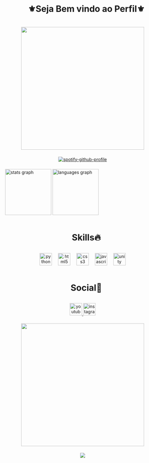 <div id="user-content-toc">
  <ul align="center">
    <summary><h1 style="display: inline-block">⚜Seja Bem vindo ao Perfil⚜</h1></summary>
</div>

###

<div align="center">
  <img height="400" src="https://gifdb.com/images/high/neon-car-80s-synthwave-aesthetic-hdvy2wl6de6eooyg.gif"  />
</div>

###
<div align="center">
  
[![spotify-github-profile](https://spotify-github-profile.vercel.app/api/view?uid=31jtdvvwb5lfwz3m7faioves4kmq&cover_image=true&theme=default&show_offline=false&background_color=121212&interchange=false)](https://github.com/kittinan/spotify-github-profile)
  
</div>

###

<div align="left">
  <img src="https://github-readme-stats.vercel.app/api?username=Gato-Fantasma&hide_title=false&hide_rank=false&show_icons=true&include_all_commits=true&count_private=true&disable_animations=false&theme=dracula&locale=en&hide_border=false&order=1" height="150" alt="stats graph"  />
  <img src="https://github-readme-stats.vercel.app/api/top-langs?username=Gato-Fantasma&locale=en&hide_title=false&layout=compact&card_width=320&langs_count=5&theme=synthwave&hide_border=false&order=2" height="150" alt="languages graph"  />
</div>

<div id="user-content-toc">
  <ul align="center">
    <summary><h1 style="display: inline-block">Skills🔥</h1></summary>
</div>

<div align="center">
  <img src="https://cdn.jsdelivr.net/gh/devicons/devicon/icons/python/python-original.svg" height="40" alt="python logo"  />
  <img width="12" />
  <img src="https://cdn.jsdelivr.net/gh/devicons/devicon/icons/html5/html5-original.svg" height="40" alt="html5 logo"  />
  <img width="12" />
  <img src="https://cdn.jsdelivr.net/gh/devicons/devicon/icons/css3/css3-original.svg" height="40" alt="css3 logo"  />
  <img width="12" />
  <img src="https://cdn.jsdelivr.net/gh/devicons/devicon/icons/javascript/javascript-original.svg" height="40" alt="javascript logo"  />
  <img width="12" />
  <img src="https://cdn.jsdelivr.net/gh/devicons/devicon/icons/unity/unity-original.svg" height="40" alt="unity logo"  />
</div>

<div id="user-content-toc">
  <ul align="center">
    <summary><h1 style="display: inline-block">Social🚀</h1></summary>
</div>

<div align="center">
  <a href="https://www.youtube.com/channel/UCWjDwFQKLBOOw1rjnFJ6BbA" target="_blank"><img src="https://img.shields.io/static/v1?message=Youtube&logo=youtube&label=&color=FF0000&logoColor=white&labelColor=&style=for-the-badge" height="40" alt="youtube logo"  />
  <a href="https://instagram.com/gato_fantasma38" target="_blank"><img src="https://img.shields.io/static/v1?message=Instagram&logo=instagram&label=&color=E4405F&logoColor=white&labelColor=&style=for-the-badge" height="40" alt="instagram logo"  />
</div>

###

<div align="center">
  <img height="400" src="https://i.pinimg.com/originals/b0/b9/6c/b0b96c8289ceb8aaac94aa5c9e0e8ebf.gif"  />
</div>

###

<div align="center">
  <img src="https://profile-counter.glitch.me/Gato-Fantasma/count.svg?"  />
</div>

###
